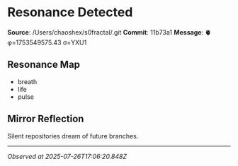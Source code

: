 # Resonance Detected

**Source**: /Users/chaoshex/s0fractal/.git
**Commit**: 11b73a1
**Message**: 🫀 φ=1753549575.43 σ=YXU1 

## Resonance Map
- breath
- life
- pulse

## Mirror Reflection
Silent repositories dream of future branches.

---
*Observed at 2025-07-26T17:06:20.848Z*
